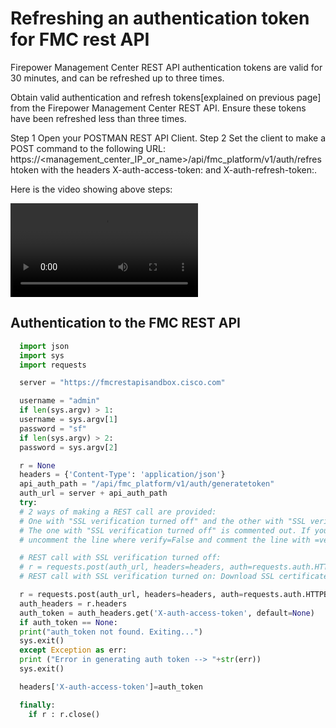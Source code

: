 # Refreshing an authentication token for FMC rest API
Firepower Management Center REST API authentication tokens are valid for 30 minutes, and can be refreshed up to three times.

Obtain valid authentication and refresh tokens[explained on previous page] from the Firepower Management Center REST API. Ensure these tokens have been refreshed less than three times.

Step 1  	Open your POSTMAN REST API Client.
Step 2  	Set the client to make a POST command to the following URL: https://<management_center_IP_or_name>/api/fmc_platform/v1/auth/refreshtoken
          with the headers X-auth-access-token:<authentication token value> and X-auth-refresh-token:<refresh token value>.

Here is the video showing above steps:

![](/posts/files/firepower-restapi-101/assets/images/video2.mp4)

## Authentication to the FMC REST API
```python
  import json
  import sys
  import requests

  server = "https://fmcrestapisandbox.cisco.com"

  username = "admin"
  if len(sys.argv) > 1:
  username = sys.argv[1]
  password = "sf"
  if len(sys.argv) > 2:
  password = sys.argv[2]

  r = None
  headers = {'Content-Type': 'application/json'}
  api_auth_path = "/api/fmc_platform/v1/auth/generatetoken"
  auth_url = server + api_auth_path
  try:
  # 2 ways of making a REST call are provided:
  # One with "SSL verification turned off" and the other with "SSL verification turned on".
  # The one with "SSL verification turned off" is commented out. If you like to use that then
  # uncomment the line where verify=False and comment the line with =verify='/path/to/ssl_certificate'

  # REST call with SSL verification turned off:
  # r = requests.post(auth_url, headers=headers, auth=requests.auth.HTTPBasicAuth(username,password), verify=False)
  # REST call with SSL verification turned on: Download SSL certificates from your FMC first and provide its path for verification.

  r = requests.post(auth_url, headers=headers, auth=requests.auth.HTTPBasicAuth(username,password), verify='/path/to/ssl_certificate')
  auth_headers = r.headers
  auth_token = auth_headers.get('X-auth-access-token', default=None)
  if auth_token == None:
  print("auth_token not found. Exiting...")
  sys.exit()
  except Exception as err:
  print ("Error in generating auth token --> "+str(err))
  sys.exit()

  headers['X-auth-access-token']=auth_token

  finally:
    if r : r.close()
```
